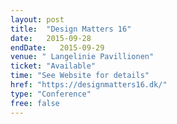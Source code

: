 ```yaml
---
layout: post
title:  "Design Matters 16"
date:   2015-09-28
endDate:   2015-09-29
venue: " Langelinie Pavillionen"
ticket: "Available"
time: "See Website for details"
href: "https://designmatters16.dk/"
type: "Conference"
free: false
---
```

<!-- fill in the URL of your event host page if you haven't enough information for a detail page, so the event link won't point on the detail page at all -->

